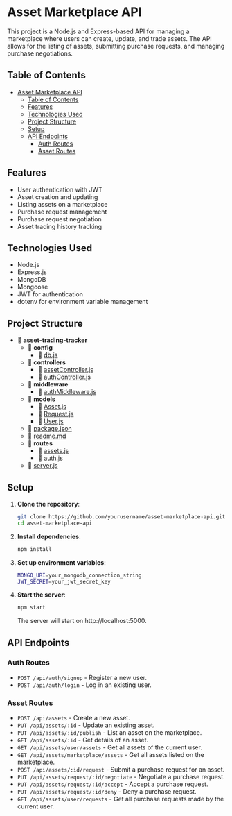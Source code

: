 # Asset Marketplace API

This project is a Node.js and Express-based API for managing a marketplace where users can create, update, and trade assets. The API allows for the listing of assets, submitting purchase requests, and managing purchase negotiations.

## Table of Contents

- [Asset Marketplace API](#asset-marketplace-api)
  - [Table of Contents](#table-of-contents)
  - [Features](#features)
  - [Technologies Used](#technologies-used)
  - [Project Structure](#project-structure)
  - [Setup](#setup)
  - [API Endpoints](#api-endpoints)
    - [Auth Routes](#auth-routes)
    - [Asset Routes](#asset-routes)

## Features

- User authentication with JWT
- Asset creation and updating
- Listing assets on a marketplace
- Purchase request management
- Purchase request negotiation
- Asset trading history tracking

## Technologies Used

- Node.js
- Express.js
- MongoDB
- Mongoose
- JWT for authentication
- dotenv for environment variable management

## Project Structure

- 📂 **asset\-trading\-tracker**
  - 📂 **config**
    - 📄 [db.js](config/db.js)
  - 📂 **controllers**
    - 📄 [assetController.js](controllers/assetController.js)
    - 📄 [authController.js](controllers/authController.js)
  - 📂 **middleware**
    - 📄 [authMiddleware.js](middleware/authMiddleware.js)
  - 📂 **models**
    - 📄 [Asset.js](models/Asset.js)
    - 📄 [Request.js](models/Request.js)
    - 📄 [User.js](models/User.js)
  - 📄 [package.json](package.json)
  - 📄 [readme.md](readme.md)
  - 📂 **routes**
    - 📄 [assets.js](routes/assets.js)
    - 📄 [auth.js](routes/auth.js)
  - 📄 [server.js](server.js)

## Setup

1. **Clone the repository**:
   ```bash
   git clone https://github.com/yourusername/asset-marketplace-api.git
   cd asset-marketplace-api
   ```
2. **Install dependencies**:
   ```bash
   npm install
   ```
3. **Set up environment variables**:

   ```bash
   MONGO_URI=your_mongodb_connection_string
   JWT_SECRET=your_jwt_secret_key
   ```

4. **Start the server**:
   ```bash
   npm start
   ```
   The server will start on http://localhost:5000.

## API Endpoints

### Auth Routes

- `POST /api/auth/signup` - Register a new user.
- `POST /api/auth/login` - Log in an existing user.

### Asset Routes

- `POST /api/assets` - Create a new asset.
- `PUT /api/assets/:id` - Update an existing asset.
- `PUT /api/assets/:id/publish` - List an asset on the marketplace.
- `GET /api/assets/:id` - Get details of an asset.
- `GET /api/assets/user/assets` - Get all assets of the current user.
- `GET /api/assets/marketplace/assets` - Get all assets listed on the marketplace.
- `POST /api/assets/:id/request` - Submit a purchase request for an asset.
- `PUT /api/assets/request/:id/negotiate` - Negotiate a purchase request.
- `PUT /api/assets/request/:id/accept` - Accept a purchase request.
- `PUT /api/assets/request/:id/deny` - Deny a purchase request.
- `GET /api/assets/user/requests` - Get all purchase requests made by the current user.
